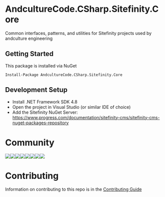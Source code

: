 # AndcultureCode.CSharp.Sitefinity.Core
Common interfaces, patterns, and utilities for Sitefinity projects used by andculture engineering

## Getting Started

This package is installed via NuGet

```
Install-Package AndcultureCode.CSharp.Sitefinity.Core
```

## Development Setup

* Install .NET Framework SDK 4.8
* Open the project in Visual Studio (or similar IDE of choice)
* Add the Sitefinity NuGet Server: https://www.progress.com/documentation/sitefinity-cms/sitefinity-cms-nuget-packages-repository

# Community

[![](https://sourcerer.io/fame/andCulture/AndcultureCode/AndcultureCode.CSharp.Sitefinity.Core/images/0)](https://sourcerer.io/fame/andCulture/AndcultureCode/AndcultureCode.CSharp.Sitefinity.Core/links/0)[![](https://sourcerer.io/fame/andCulture/AndcultureCode/AndcultureCode.CSharp.Sitefinity.Core/images/1)](https://sourcerer.io/fame/andCulture/AndcultureCode/AndcultureCode.CSharp.Sitefinity.Core/links/1)[![](https://sourcerer.io/fame/andCulture/AndcultureCode/AndcultureCode.CSharp.Sitefinity.Core/images/2)](https://sourcerer.io/fame/andCulture/AndcultureCode/AndcultureCode.CSharp.Sitefinity.Core/links/2)[![](https://sourcerer.io/fame/andCulture/AndcultureCode/AndcultureCode.CSharp.Sitefinity.Core/images/3)](https://sourcerer.io/fame/andCulture/AndcultureCode/AndcultureCode.CSharp.Sitefinity.Core/links/3)[![](https://sourcerer.io/fame/andCulture/AndcultureCode/AndcultureCode.CSharp.Sitefinity.Core/images/4)](https://sourcerer.io/fame/andCulture/AndcultureCode/AndcultureCode.CSharp.Sitefinity.Core/links/4)[![](https://sourcerer.io/fame/andCulture/AndcultureCode/AndcultureCode.CSharp.Sitefinity.Core/images/5)](https://sourcerer.io/fame/andCulture/AndcultureCode/AndcultureCode.CSharp.Sitefinity.Core/links/5)[![](https://sourcerer.io/fame/andCulture/AndcultureCode/AndcultureCode.CSharp.Sitefinity.Core/images/6)](https://sourcerer.io/fame/andCulture/AndcultureCode/AndcultureCode.CSharp.Sitefinity.Core/links/6)[![](https://sourcerer.io/fame/andCulture/AndcultureCode/AndcultureCode.CSharp.Sitefinity.Core/images/7)](https://sourcerer.io/fame/andCulture/AndcultureCode/AndcultureCode.CSharp.Sitefinity.Core/links/7)

# Contributing

Information on contributing to this repo is in the [Contributing Guide](CONTRIBUTING.md)
